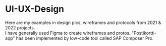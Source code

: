 # UI-UX-Design  

Here are my examples in design pics, wireframes and protocols from 2021 & 2022 projects.   
I have generally used Figma to create wireframes and protos. "Postikortti-app" has been implemented by low-code tool called SAP Composer Pro.
